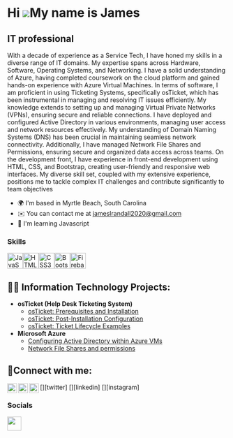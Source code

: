 Hi ![](https://user-images.githubusercontent.com/18350557/176309783-0785949b-9127-417c-8b55-ab5a4333674e.gif)My name is James
=============================================================================================================================

IT professional
---------------

With a decade of experience as a Service Tech, I have honed my skills in a diverse range of IT domains. My expertise spans across Hardware, Software, Operating Systems, and Networking. I have a solid understanding of Azure, having completed  coursework on the cloud platform and gained hands-on experience with Azure Virtual Machines. In terms of software, I am proficient in using Ticketing Systems, specifically osTicket, which has been instrumental in managing and resolving IT issues efficiently. My knowledge extends to setting up and managing Virtual Private Networks (VPNs), ensuring secure and reliable connections. I have deployed and configured Active Directory in various environments, managing user access and network resources effectively. My understanding of Domain Naming Systems (DNS) has been crucial in maintaining seamless network connectivity. Additionally, I have managed Network File Shares and Permissions, ensuring secure and organized data access across teams. On the development front, I have experience in front-end development using HTML, CSS, and Bootstrap, creating user-friendly and responsive web interfaces. My diverse skill set, coupled with my extensive experience, positions me to tackle complex IT challenges and contribute significantly to team objectives

* 🌍  I'm based in Myrtle Beach, South Carolina
* ✉️  You can contact me at [jameslrandall2020@gmail.com](mailto:jameslrandall2020@gmail.com)
* 🧠  I'm learning Javascript

### Skills

<p align="left">
<a href="https://developer.mozilla.org/en-US/docs/Web/JavaScript" target="_blank" rel="noreferrer"><img src="https://raw.githubusercontent.com/danielcranney/readme-generator/main/public/icons/skills/javascript-colored.svg" width="36" height="36" alt="JavaScript" /></a><a href="https://developer.mozilla.org/en-US/docs/Glossary/HTML5" target="_blank" rel="noreferrer"><img src="https://raw.githubusercontent.com/danielcranney/readme-generator/main/public/icons/skills/html5-colored.svg" width="36" height="36" alt="HTML5" /></a><a href="https://www.w3.org/TR/CSS/#css" target="_blank" rel="noreferrer"><img src="https://raw.githubusercontent.com/danielcranney/readme-generator/main/public/icons/skills/css3-colored.svg" width="36" height="36" alt="CSS3" /></a><a href="https://getbootstrap.com/" target="_blank" rel="noreferrer"><img src="https://raw.githubusercontent.com/danielcranney/readme-generator/main/public/icons/skills/bootstrap-colored.svg" width="36" height="36" alt="Bootstrap" /></a><a href="https://firebase.google.com/" target="_blank" rel="noreferrer"><img src="https://raw.githubusercontent.com/danielcranney/readme-generator/main/public/icons/skills/firebase-colored.svg" width="36" height="36" alt="Firebase" /></a>
</p>


<h2>👨‍💻 Information Technology Projects:</h2>

- <b>osTicket (Help Desk Ticketing System)</b>
  - [osTicket: Prerequisites and Installation](https://github.com/jameslrandall2020/osticket-prereqs)
  - [osTicket: Post-Installation Configuration](https://github.com/jameslrandall2020/post-install-config)
  - [osTicket: Ticket Lifecycle Examples](https://github.com/jameslrandall2020/ticket-lifecycle)
- <b>Microsoft Azure</b>
  - [Configuring Active Directory within Azure VMs](https://github.com/jameslrandall2020/configure-ad)
  - [Network File Shares and permissions](https://github.com/jameslrandall2020/azure-network-protocols)

<h2>🤳Connect with me:</h2>

[<img align="left" alt="Josh | Twitter" width="22px" src="https://cdn.jsdelivr.net/npm/simple-icons@v3/icons/twitter.svg" />][twitter]
[<img align="left" alt="Josh | LinkedIn" width="22px" src="https://cdn.jsdelivr.net/npm/simple-icons@v3/icons/linkedin.svg" />][linkedin]
[<img align="left" alt="Josh | Instagram" width="22px" src="https://cdn.jsdelivr.net/npm/simple-icons@v3/icons/instagram.svg" />][instagram]


### Socials

<p align="left"> <a href="https://www.github.com/jameslrandall2020" target="_blank" rel="noreferrer"> <picture> <source media="(prefers-color-scheme: dark)" srcset="https://raw.githubusercontent.com/danielcranney/readme-generator/main/public/icons/socials/github-dark.svg" /> <source media="(prefers-color-scheme: light)" srcset="https://raw.githubusercontent.com/danielcranney/readme-generator/main/public/icons/socials/github.svg" /> <img src="https://raw.githubusercontent.com/danielcranney/readme-generator/main/public/icons/socials/github.svg" width="32" height="32" /> </picture> </a></p>
